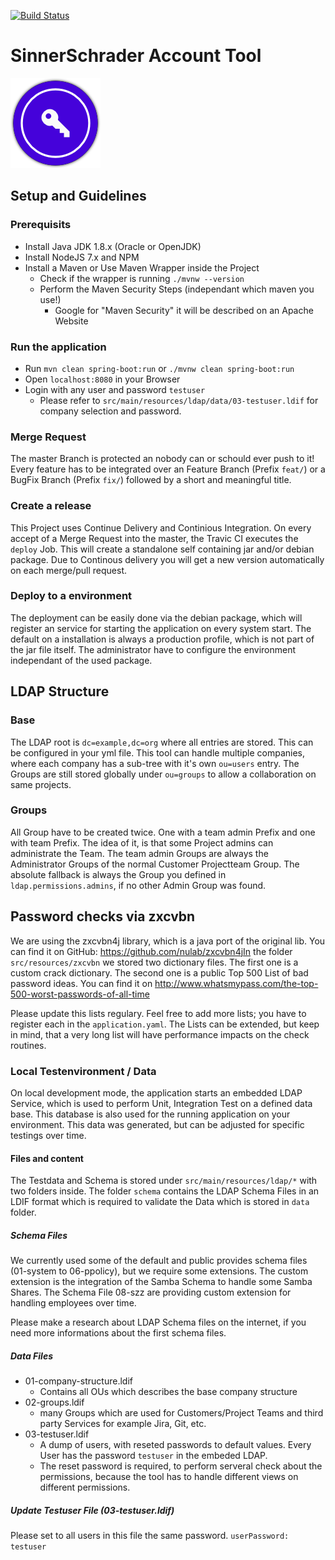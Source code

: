 [![Build Status](https://travis-ci.org/sinnerschrader/account-tool.svg?branch=master)](https://travis-ci.org/sinnerschrader/account-tool)

# SinnerSchrader Account Tool

![Logo](/src/main/resources/public/static/favicons/mstile-144x144.png)

## Setup and Guidelines

### Prerequisits
* Install Java JDK 1.8.x (Oracle or OpenJDK)
* Install NodeJS 7.x and NPM
* Install a Maven or Use Maven Wrapper inside the Project
  * Check if the wrapper is running `./mvnw --version`
  * Perform the Maven Security Steps (independant which maven you use!) 
    * Google for "Maven Security" it will be described on an Apache Website

### Run the application 
* Run `mvn clean spring-boot:run` or `./mvnw clean spring-boot:run` 
* Open `localhost:8080` in your Browser
* Login with any user and password `testuser`
  * Please refer to `src/main/resources/ldap/data/03-testuser.ldif` for company selection and password.

### Merge Request
The master Branch is protected an nobody can or schould ever push to it! Every feature has to be integrated over an
Feature Branch (Prefix `feat/`) or a BugFix Branch (Prefix `fix/`) followed by a short and meaningful title.

### Create a release
This Project uses Continue Delivery and Continious Integration. On every accept of a Merge Request into the master,
the Travic CI executes the `deploy` Job. This will create a standalone self containing jar and/or debian package. 
Due to Continous delivery you will get a new version automatically on each merge/pull request.

### Deploy to a environment
The deployment can be easily done via the debian package, which will register an service for starting the
application on every system start. The default on a installation is always a production profile, which is not part
of the jar file itself. The administrator have to configure the environment independant of the used package.

## LDAP Structure

### Base
The LDAP root is `dc=example,dc=org` where all entries are stored. This can be configured in your yml file.
This tool can handle multiple companies, where each company has a sub-tree with it's own `ou=users` entry. 
The Groups are still stored globally under `ou=groups` to allow a collaboration on same projects.
 
### Groups
All Group have to be created twice. One with a team admin Prefix and one with team Prefix. The idea of it, is that some 
Project admins can administrate the Team. The team admin Groups are always the Administrator Groups of the normal Customer 
Projectteam Group. The absolute fallback is always the Group you defined in `ldap.permissions.admins`, 
if no other Admin Group was found.

## Password checks via zxcvbn
We are using the zxcvbn4j library, which is a java port of the original lib. You can find it on 
GitHub: https://github.com/nulab/zxcvbn4jIn 
the folder `src/resources/zxcvbn` we stored two dictionary files. The first one is a custom crack dictionary. 
The second one is a public Top 500 List of bad password ideas. 
You can find it on http://www.whatsmypass.com/the-top-500-worst-passwords-of-all-time

Please update this lists regulary. Feel free to add more lists; you have to register each in the `application.yaml`.
The Lists can be extended, but keep in mind, that a very long list will have performance impacts on the check routines.

### Local Testenvironment / Data
On local development mode, the application starts an embedded LDAP Service, which is used to perform Unit, Integration Test
on a defined data base. This database is also used for the running application on your environment. 
This data was generated, but can be adjusted for specific testings over time.

#### Files and content
The Testdata and Schema is stored under `src/main/resources/ldap/*` with two folders inside. The folder `schema` contains
the LDAP Schema Files in an LDIF format which is required to validate the Data which is stored in `data` folder.

##### Schema Files
We currently used some of the default and public provides schema files (01-system to 06-ppolicy), but we require some
extensions. The custom extension is the integration of the Samba Schema to handle some Samba Shares.
The Schema File 08-szz are providing custom extension for handling employees over time.

Please make a research about LDAP Schema files on the internet, if you need more informations about the first schema files.

##### Data Files
* 01-company-structure.ldif
  * Contains all OUs which describes the base company structure
* 02-groups.ldif
  * many Groups which are used for Customers/Project Teams and third party Services for example Jira, Git, etc.
* 03-testuser.ldif
  * A dump of users, with reseted passwords to default values. Every User has the password `testuser` in the embeded LDAP.
  * The reset password is required, to perform serveral check about the permissions, because the tool has to handle different views on different permissions.

##### Update Testuser File (03-testuser.ldif)
Please set to all users in this file the same password. `userPassword: testuser`
